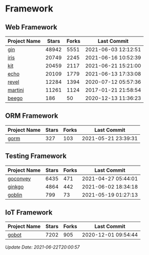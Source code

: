 # Framework

## Web Framework
| Project Name | Stars | Forks | Last Commit |
| ------------ | ----- | ----- | ----------- |
| [gin](https://github.com/gin-gonic/gin) | 48942 | 5551 | 2021-06-03 12:12:51 |
| [iris](https://github.com/kataras/iris) | 20749 | 2245 | 2021-06-16 10:52:39 |
| [kit](https://github.com/go-kit/kit) | 20459 | 2117 | 2021-06-21 15:21:00 |
| [echo](https://github.com/labstack/echo) | 20109 | 1779 | 2021-06-13 17:33:08 |
| [revel](https://github.com/revel/revel) | 12284 | 1394 | 2020-07-12 05:57:36 |
| [martini](https://github.com/go-martini/martini) | 11261 | 1124 | 2017-01-21 21:58:54 |
| [beego](https://github.com/astaxie/beego) | 186 | 50 | 2020-12-13 11:36:23 |

## ORM Framework
| Project Name | Stars | Forks | Last Commit |
| ------------ | ----- | ----- | ----------- |
| [gorm](https://github.com/jinzhu/gorm) | 327 | 103 | 2021-05-21 23:39:31 |

## Testing Framework
| Project Name | Stars | Forks | Last Commit |
| ------------ | ----- | ----- | ----------- |
| [goconvey](https://github.com/smartystreets/goconvey) | 6435 | 471 | 2021-04-27 05:44:01 |
| [ginkgo](https://github.com/onsi/ginkgo) | 4864 | 442 | 2021-06-02 18:34:18 |
| [goblin](https://github.com/franela/goblin) | 799 | 73 | 2021-05-19 01:27:13 |

## IoT Framework
| Project Name | Stars | Forks | Last Commit |
| ------------ | ----- | ----- | ----------- |
| [gobot](https://github.com/hybridgroup/gobot) | 7202 | 905 | 2020-12-01 09:54:44 |

*Update Date: 2021-06-22T20:00:57*